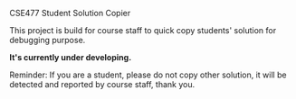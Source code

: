 CSE477 Student Solution Copier 

This project is build for course staff to quick copy students' solution for
debugging purpose. 

**It's currently under developing.** 



Reminder: If you are a student, please do not copy other solution, it will be detected and reported by course staff, thank you. 
